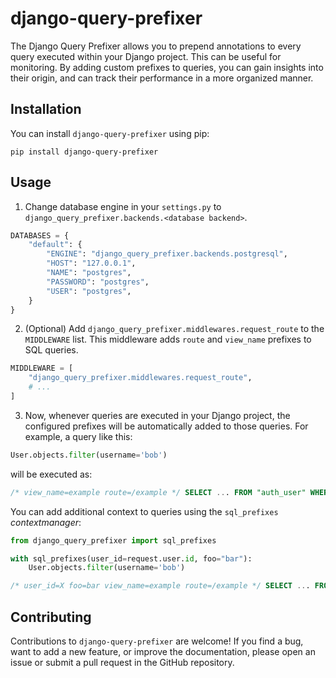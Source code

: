 # django-query-prefixer

The Django Query Prefixer allows you to prepend annotations to every query
executed within your Django project. This can be useful for monitoring. By
adding custom prefixes to queries, you can gain insights into their origin,
and can track their performance in a more organized manner.

## Installation

You can install `django-query-prefixer` using pip:

```shell
pip install django-query-prefixer
```

## Usage

1. Change database engine in your `settings.py` to
`django_query_prefixer.backends.<database backend>`.

```python
DATABASES = {
    "default": {
        "ENGINE": "django_query_prefixer.backends.postgresql",
        "HOST": "127.0.0.1",
        "NAME": "postgres",
        "PASSWORD": "postgres",
        "USER": "postgres",
    }
}
```

2. (Optional) Add `django_query_prefixer.middlewares.request_route` to the
`MIDDLEWARE` list. This middleware adds `route` and `view_name` prefixes to
SQL queries.

```python
MIDDLEWARE = [
    "django_query_prefixer.middlewares.request_route",
    # ... 
]
```

3. Now, whenever queries are executed in your Django project, the configured prefixes
will be automatically added to those queries. For example, a query like this:

```python
User.objects.filter(username='bob')
```

will be executed as:

```sql
/* view_name=example route=/example */ SELECT ... FROM "auth_user" WHERE ("auth_user"."username" = 'bob')
```

You can add additional context to queries using the `sql_prefixes` _contextmanager_:

```python
from django_query_prefixer import sql_prefixes 

with sql_prefixes(user_id=request.user.id, foo="bar"):
    User.objects.filter(username='bob')
````

```sql
/* user_id=X foo=bar view_name=example route=/example */ SELECT ... FROM "auth_user" WHERE ("auth_user"."username" = 'bob')
```

## Contributing

Contributions to `django-query-prefixer` are welcome! If you find a bug, want to
add a new feature, or improve the documentation, please open an issue or submit
a pull request in the GitHub repository.
